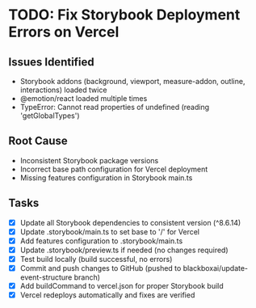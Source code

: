 # TODO: Fix Storybook Deployment Errors on Vercel

## Issues Identified
- Storybook addons (background, viewport, measure-addon, outline, interactions) loaded twice
- @emotion/react loaded multiple times
- TypeError: Cannot read properties of undefined (reading 'getGlobalTypes')

## Root Cause
- Inconsistent Storybook package versions
- Incorrect base path configuration for Vercel deployment
- Missing features configuration in Storybook main.ts

## Tasks
- [x] Update all Storybook dependencies to consistent version (^8.6.14)
- [x] Update .storybook/main.ts to set base to '/' for Vercel
- [x] Add features configuration to .storybook/main.ts
- [x] Update .storybook/preview.ts if needed (no changes required)
- [x] Test build locally (build successful, no errors)
- [x] Commit and push changes to GitHub (pushed to blackboxai/update-event-structure branch)
- [x] Add buildCommand to vercel.json for proper Storybook build
- [x] Vercel redeploys automatically and fixes are verified
